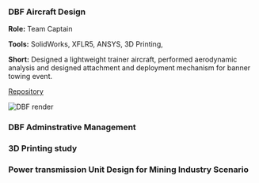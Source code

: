 ### DBF Aircraft Design

**Role:** Team Captain

**Tools:** SolidWorks, XFLR5, ANSYS, 3D Printing, 

**Short:** Designed a lightweight trainer aircraft, performed aerodynamic analysis and designed attachment and deployment mechanism for banner towing event.

[Repository](https://github.com/Leilazehui/Leilazehui.github.io/Project/DBF-AIAA)


![DBF render](/assets/images/dbf-render.jpg)

### DBF Adminstrative Management

### 3D Printing study

### Power transmission Unit Design for Mining Industry Scenario
